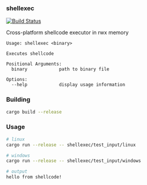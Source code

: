 ### shellexec

[![Build Status](https://github.com/StackOverflowExcept1on/shellexec/workflows/CI/badge.svg)](https://github.com/StackOverflowExcept1on/shellexec/actions)

Cross-platform shellcode executor in rwx memory

```
Usage: shellexec <binary>

Executes shellcode

Positional Arguments:
  binary            path to binary file

Options:
  --help            display usage information
```

### Building

```bash
cargo build --release
```

### Usage

```bash
# linux
cargo run --release -- shellexec/test_input/linux

# windows
cargo run --release -- shellexec/test_input/windows

# output
hello from shellcode!
```
